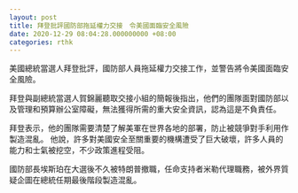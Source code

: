```yaml
---
layout: post
title: 拜登批評國防部拖延權力交接　令美國面臨安全風險
date: 2020-12-29 08:04:28.000000000 +08:00
categories: rthk
---
```


美國總統當選人拜登批評，國防部人員拖延權力交接工作，並警告將令美國面臨安全風險。

拜登與副總統當選人賀錦麗聽取交接小組的簡報後指出，他們的團隊面對國防部以及管理和預算辦公室障礙，無法獲得所需的重大安全資訊，認為這是不負責任。

拜登表示，他的團隊需要清楚了解美軍在世界各地的部署，防止被競爭對手利用作製造混亂。 他說，許多對美國安全至關重要的機構遭受了巨大破壞，許多人員的能力和士氣被挖空，不少政策進程受阻。

國防部長埃斯珀在大選後不久被特朗普撤職，任命支持者米勒代理職務，被外界質疑企圖在總統任期最後階段製造混亂。
